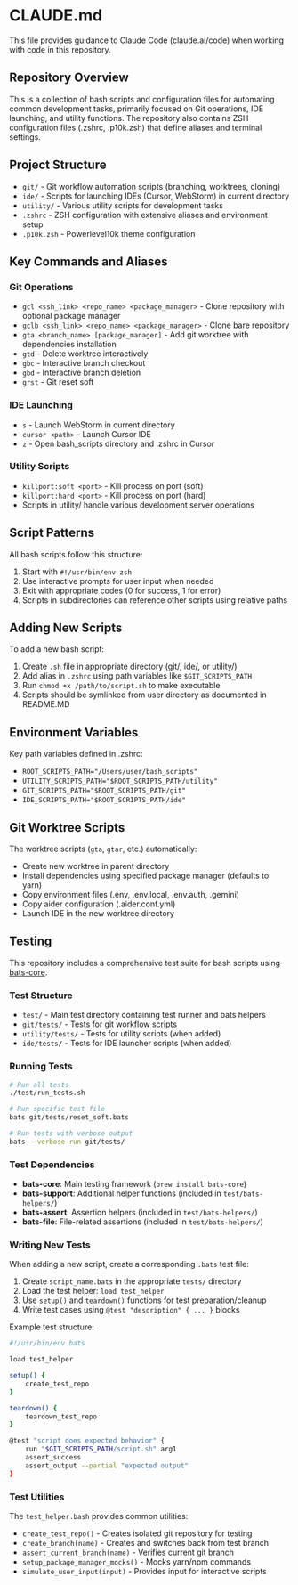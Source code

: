 # CLAUDE.md

This file provides guidance to Claude Code (claude.ai/code) when working with code in this repository.

## Repository Overview

This is a collection of bash scripts and configuration files for automating common development tasks, primarily focused on Git operations, IDE launching, and utility functions. The repository also contains ZSH configuration files (.zshrc, .p10k.zsh) that define aliases and terminal settings.

## Project Structure

- `git/` - Git workflow automation scripts (branching, worktrees, cloning)
- `ide/` - Scripts for launching IDEs (Cursor, WebStorm) in current directory
- `utility/` - Various utility scripts for development tasks
- `.zshrc` - ZSH configuration with extensive aliases and environment setup
- `.p10k.zsh` - Powerlevel10k theme configuration

## Key Commands and Aliases

### Git Operations
- `gcl <ssh_link> <repo_name> <package_manager>` - Clone repository with optional package manager
- `gclb <ssh_link> <repo_name> <package_manager>` - Clone bare repository
- `gta <branch_name> [package_manager]` - Add git worktree with dependencies installation
- `gtd` - Delete worktree interactively
- `gbc` - Interactive branch checkout
- `gbd` - Interactive branch deletion
- `grst` - Git reset soft

### IDE Launching
- `s` - Launch WebStorm in current directory
- `cursor <path>` - Launch Cursor IDE
- `z` - Open bash_scripts directory and .zshrc in Cursor

### Utility Scripts
- `killport:soft <port>` - Kill process on port (soft)
- `killport:hard <port>` - Kill process on port (hard)
- Scripts in utility/ handle various development server operations

## Script Patterns

All bash scripts follow this structure:
1. Start with `#!/usr/bin/env zsh`
2. Use interactive prompts for user input when needed
3. Exit with appropriate codes (0 for success, 1 for error)
4. Scripts in subdirectories can reference other scripts using relative paths

## Adding New Scripts

To add a new bash script:
1. Create `.sh` file in appropriate directory (git/, ide/, or utility/)
2. Add alias in `.zshrc` using path variables like `$GIT_SCRIPTS_PATH`
3. Run `chmod +x /path/to/script.sh` to make executable
4. Scripts should be symlinked from user directory as documented in README.MD

## Environment Variables

Key path variables defined in .zshrc:
- `ROOT_SCRIPTS_PATH="/Users/user/bash_scripts"`
- `UTILITY_SCRIPTS_PATH="$ROOT_SCRIPTS_PATH/utility"`
- `GIT_SCRIPTS_PATH="$ROOT_SCRIPTS_PATH/git"`
- `IDE_SCRIPTS_PATH="$ROOT_SCRIPTS_PATH/ide"`

## Git Worktree Scripts

The worktree scripts (`gta`, `gtar`, etc.) automatically:
- Create new worktree in parent directory
- Install dependencies using specified package manager (defaults to yarn)
- Copy environment files (.env, .env.local, .env.auth, .gemini)
- Copy aider configuration (.aider.conf.yml)
- Launch IDE in the new worktree directory

## Testing

This repository includes a comprehensive test suite for bash scripts using [bats-core](https://bats-core.readthedocs.io/).

### Test Structure

- `test/` - Main test directory containing test runner and bats helpers
- `git/tests/` - Tests for git workflow scripts
- `utility/tests/` - Tests for utility scripts (when added)
- `ide/tests/` - Tests for IDE launcher scripts (when added)

### Running Tests

```bash
# Run all tests
./test/run_tests.sh

# Run specific test file
bats git/tests/reset_soft.bats

# Run tests with verbose output
bats --verbose-run git/tests/
```

### Test Dependencies

- **bats-core**: Main testing framework (`brew install bats-core`)
- **bats-support**: Additional helper functions (included in `test/bats-helpers/`)
- **bats-assert**: Assertion helpers (included in `test/bats-helpers/`)
- **bats-file**: File-related assertions (included in `test/bats-helpers/`)

### Writing New Tests

When adding a new script, create a corresponding `.bats` test file:

1. Create `script_name.bats` in the appropriate `tests/` directory
2. Load the test helper: `load test_helper`
3. Use `setup()` and `teardown()` functions for test preparation/cleanup
4. Write test cases using `@test "description" { ... }` blocks

Example test structure:
```bash
#!/usr/bin/env bats

load test_helper

setup() {
    create_test_repo
}

teardown() {
    teardown_test_repo
}

@test "script does expected behavior" {
    run "$GIT_SCRIPTS_PATH/script.sh" arg1
    assert_success
    assert_output --partial "expected output"
}
```

### Test Utilities

The `test_helper.bash` provides common utilities:
- `create_test_repo()` - Creates isolated git repository for testing
- `create_branch(name)` - Creates and switches back from test branch
- `assert_current_branch(name)` - Verifies current git branch
- `setup_package_manager_mocks()` - Mocks yarn/npm commands
- `simulate_user_input(input)` - Provides input for interactive scripts
